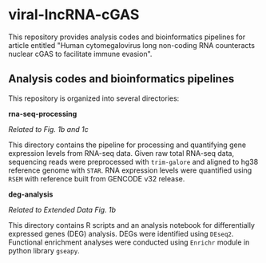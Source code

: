 # viral-lncRNA-cGAS

This repository provides analysis codes and bioinformatics pipelines for article entitled "Human cytomegalovirus long non-coding RNA counteracts nuclear cGAS to facilitate immune evasion".

## Analysis codes and bioinformatics pipelines

This repository is organized into several directories:

**rna-seq-processing**

*Related to Fig. 1b and 1c*

This directory contains the pipeline for processing and quantifying gene expression levels from RNA-seq data. Given raw total RNA-seq data, sequencing reads were preprocessed with `trim-galore` and aligned to hg38 reference genome with `STAR`. RNA expression levels were quantified using `RSEM` with reference built from GENCODE v32 release.

**deg-analysis**

*Related to Extended Data Fig. 1b*

This directory contains R scripts and an analysis notebook for differentially expressed genes (DEG) analysis. DEGs were identified using `DEseq2`. Functional enrichment analyses were conducted using `Enrichr` module in python library `gseapy`.
